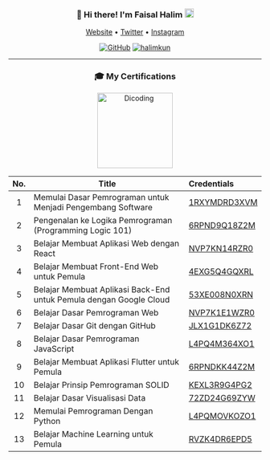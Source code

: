 <h3 align="center">
👋 Hi there! I'm Faisal Halim  <img src="https://hatscripts.github.io/circle-flags/flags/id.svg" width="18" />  
</h3>
<p align="center">
  <a href="https://www.halimkun.com">Website</a> • 
  <a href="https://twitter.com/hlmkun">Twitter</a> • 
  <a href="https://www.instagram.com/hlmkun/">Instagram</a>
</p>

<p align="center"> <a href="https://github.com/halimkun"><img alt="GitHub" src="https://img.shields.io/badge/dynamic/json?logo=github&label=Followers&labelColor=282c34&color=181717&query=%24.data.totalSubs&url=https%3A%2F%2Fapi.spencerwoo.com%2Fsubstats%2F%3Fsource%3Dgithub%26queryKey%3Dhalimkun&longCache=true"/></a> <a href="https://github.com/halimkun"><img src="https://komarev.com/ghpvc/?username=halimkun&label=Visitors" alt="halimkun" /></a> </p>

---
<h3 align="center">
  🎓 My Certifications
</h3>


<div align="center">
  <img src="https://www.dicoding.com/blog/wp-content/uploads/2014/12/dicoding-header-logo.png" alt="Dicoding" width="150" />

|  No.  | Title                                                              | Credentials                                                        |
| :---: | ------------------------------------------------------------------ | :----------------------------------------------------------------- |
|   1   | Memulai Dasar Pemrograman untuk Menjadi Pengembang Software        | [1RXYMDRD3XVM](https://www.dicoding.com/certificates/1RXYMDRD3XVM) |
|   2   | Pengenalan ke Logika Pemrograman (Programming Logic 101)           | [6RPND9Q18Z2M](https://www.dicoding.com/certificates/6RPND9Q18Z2M) |
|   3   | Belajar Membuat Aplikasi Web dengan React                          | [NVP7KN14RZR0](https://www.dicoding.com/certificates/NVP7KN14RZR0) |
|   4   | Belajar Membuat Front-End Web untuk Pemula                         | [4EXG5Q4GQXRL](https://www.dicoding.com/certificates/4EXG5Q4GQXRL) |
|   5   | Belajar Membuat Aplikasi Back-End untuk Pemula dengan Google Cloud | [53XE008N0XRN](https://www.dicoding.com/certificates/53XE008N0XRN) |
|   6   | Belajar Dasar Pemrograman Web                                      | [NVP7K1E1WZR0](https://www.dicoding.com/certificates/NVP7K1E1WZR0) |
|   7   | Belajar Dasar Git dengan GitHub                                    | [JLX1G1DK6Z72](https://www.dicoding.com/certificates/JLX1G1DK6Z72) |
|   8   | Belajar Dasar Pemrograman JavaScript                               | [L4PQ4M364XO1](https://www.dicoding.com/certificates/L4PQ4M364XO1) |
|   9   | Belajar Membuat Aplikasi Flutter untuk Pemula                      | [6RPNDKK44Z2M](https://www.dicoding.com/certificates/6RPNDKK44Z2M) |
|  10   | Belajar Prinsip Pemrograman SOLID                                  | [KEXL3R9G4PG2](https://www.dicoding.com/certificates/KEXL3R9G4PG2) |
|  11   | Belajar Dasar Visualisasi Data                                     | [72ZD24G69ZYW](https://www.dicoding.com/certificates/72ZD24G69ZYW) |
|  12   | Memulai Pemrograman Dengan Python                                  | [L4PQMOVKOZO1](https://www.dicoding.com/certificates/L4PQMOVKOZO1) |
|  13   | Belajar Machine Learning untuk Pemula                              | [RVZK4DR6EPD5](https://www.dicoding.com/certificates/RVZK4DR6EPD5) |

</div>
